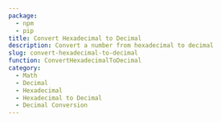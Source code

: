 ```yaml
---
package:
  - npm
  - pip
title: Convert Hexadecimal to Decimal
description: Convert a number from hexadecimal to decimal
slug: convert-hexadecimal-to-decimal
function: ConvertHexadecimalToDecimal
category:
  - Math
  - Decimal
  - Hexadecimal
  - Hexadecimal to Decimal
  - Decimal Conversion
---
```

